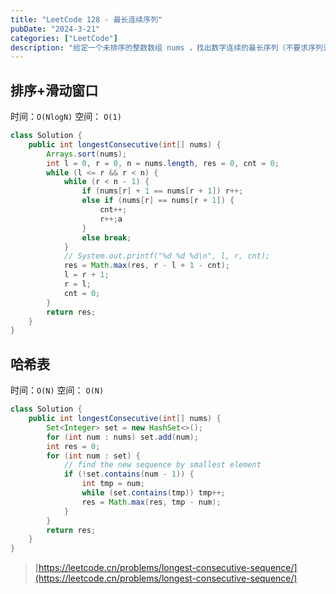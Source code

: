 ```yaml
---
title: "LeetCode 128 - 最长连续序列"
pubDate: "2024-3-21"
categories: ["LeetCode"]
description: "给定一个未排序的整数数组 nums ，找出数字连续的最长序列（不要求序列元素在原数组中连续）的长度。"
---
```


## 排序+滑动窗口

时间：`O(NlogN)` 空间： `O(1)`

```java
class Solution {
    public int longestConsecutive(int[] nums) {
        Arrays.sort(nums);
        int l = 0, r = 0, n = nums.length, res = 0, cnt = 0;
        while (l <= r && r < n) {
            while (r < n - 1) {
                if (nums[r] + 1 == nums[r + 1]) r++;
                else if (nums[r] == nums[r + 1]) {
                    cnt++;
                    r++;a
                }
                else break;
            }
            // System.out.printf("%d %d %d\n", l, r, cnt);
            res = Math.max(res, r - l + 1 - cnt);
            l = r + 1;
            r = l;
            cnt = 0;
        }
        return res;
    }
}
```

## 哈希表

时间：`O(N)` 空间： `O(N)`

```java
class Solution {
    public int longestConsecutive(int[] nums) {
        Set<Integer> set = new HashSet<>();
        for (int num : nums) set.add(num);
        int res = 0;
        for (int num : set) {
            // find the new sequence by smallest element
            if (!set.contains(num - 1)) {
                int tmp = num;
                while (set.contains(tmp)) tmp++;
                res = Math.max(res, tmp - num);
            }
        }
        return res;
    }
}
```

> [https://leetcode.cn/problems/longest-consecutive-sequence/](https://leetcode.cn/problems/longest-consecutive-sequence/)
